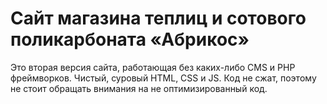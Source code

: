 # Сайт магазина теплиц и сотового поликарбоната «Абрикос» #

Это вторая версия сайта, работающая без каких-либо CMS и PHP фреймворков. Чистый, суровый HTML, CSS и JS.
Код не сжат, поэтому не стоит обращать внимания на не оптимизированный код.